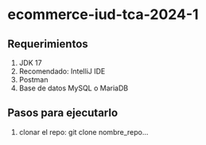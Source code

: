 # ecommerce-iud-tca-2024-1

## Requerimientos

1. JDK 17
2. Recomendado: IntelliJ IDE
3. Postman
4. Base de datos MySQL o MariaDB

## Pasos para ejecutarlo

1. clonar el repo: git clone nombre_repo...
